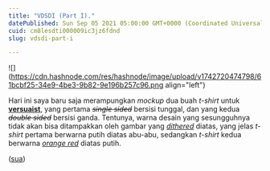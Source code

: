 ```yaml
---
title: "VDSDI (Part I)."
datePublished: Sun Sep 05 2021 05:00:00 GMT+0000 (Coordinated Universal Time)
cuid: cm8lesdti000009ic3jz6fdnd
slug: vdsdi-part-i

---
```


![](https://cdn.hashnode.com/res/hashnode/image/upload/v1742720474798/61bcbf25-34e9-4be3-9b82-9e196b257c96.png align="left")

Hari ini saya baru saja merampungkan *mockup* dua buah *t-shirt* untuk [**versuaist**](https://ver.sua.ist), yang pertama *<s>single sided</s>* bersisi tunggal, dan yang kedua *<s>double sided</s>* bersisi ganda. Tentunya, warna desain yang sesungguhnya tidak akan bisa ditampakkan oleh gambar yang [*dithered*](https://en.wikipedia.org/wiki/Dither) diatas, yang jelas *t-shirt* pertama berwarna putih diatas abu-abu, sedangkan *t-shirt* kedua berwarna [*orange red*](https://simple.wikipedia.org/wiki/Orange-red) diatas putih.

([sua](https://sua.ist))